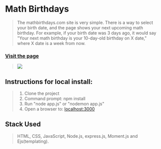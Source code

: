 # Math Birthdays

> The mathbirthdays.com site is very simple. There is a way to select your birth date, and the
> page shows your next upcoming math birthday. For example, if your birth date was 3 days ago,
> it would say "Your next math birthday is your 10-day-old birthday on X date," where X date is a
> week from now.

### [Visit the page](https://stormy-tundra-96187.herokuapp.com/)

> ![](https://img.shields.io/static/v1?label=Category&message=WebApp&color=green)

## Instructions for local install: 

> 1. Clone the project
> 2. Command prompt: npm install
> 3. Run "node app.js" or "nodemon app.js"
> 4. Open a browser to: [localhost:3000](http://localhost:3000/)

## Stack Used

> HTML, CSS, JavaScript, Node.js, express.js,
> Moment.js and Ejs(templating).


